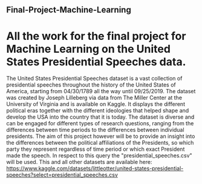 ## Final-Project-Machine-Learning
# All the work for the final project for Machine Learning on the United States Presidential Speeches data.

The United States Presidential Speeches dataset is a vast collection of presidential speeches throughout the history of the United States of America, starting from 04/30/1789 all the way until 09/25/2019. The dataset was created by Joseph Lilleberg via data from The Miller Center at the University of Virginia and is available on Kaggle. It displays the different political eras together with the different ideologies that helped shape and develop the USA into the country that it is today. 
The dataset is diverse and can be engaged for different types of research questions, ranging from the differences between time periods to the differences between individual presidents. The aim of this project however will be to provide an insight into the differences between the political affiliations of the Presidents, so which party they represent regardless of time period or which exact President made the speech. In respect to this query the "presidential_speeches.csv" will be used.  This and all other datasets are available here: https://www.kaggle.com/datasets/littleotter/united-states-presidential-speeches?select=presidential_speeches.csv 
